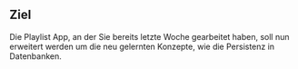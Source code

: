 ## Ziel

Die Playlist App, an der Sie bereits letzte Woche gearbeitet haben, soll nun erweitert werden um die neu gelernten Konzepte, wie die Persistenz in Datenbanken.
